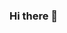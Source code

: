 ### Hi there 👋

<!--
**Miladysp/Miladysp** is a ✨ _special_ ✨ repository because its `README.md` (this file) appears on your GitHub profile.

Here are some ideas to get you started:

- 🔭 I’m currently working on a BTS Quiz
- 🌱 I’m currently learning java


